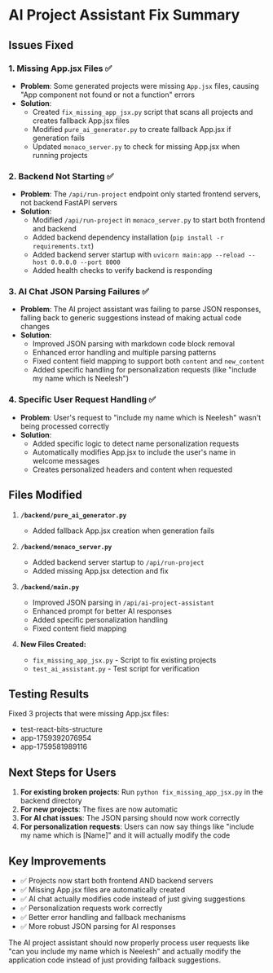 # AI Project Assistant Fix Summary

## Issues Fixed

### 1. **Missing App.jsx Files** ✅
- **Problem**: Some generated projects were missing `App.jsx` files, causing "App component not found or not a function" errors
- **Solution**: 
  - Created `fix_missing_app_jsx.py` script that scans all projects and creates fallback App.jsx files
  - Modified `pure_ai_generator.py` to create fallback App.jsx if generation fails
  - Updated `monaco_server.py` to check for missing App.jsx when running projects

### 2. **Backend Not Starting** ✅
- **Problem**: The `/api/run-project` endpoint only started frontend servers, not backend FastAPI servers
- **Solution**: 
  - Modified `/api/run-project` in `monaco_server.py` to start both frontend and backend
  - Added backend dependency installation (`pip install -r requirements.txt`)
  - Added backend server startup with `uvicorn main:app --reload --host 0.0.0.0 --port 8000`
  - Added health checks to verify backend is responding

### 3. **AI Chat JSON Parsing Failures** ✅
- **Problem**: The AI project assistant was failing to parse JSON responses, falling back to generic suggestions instead of making actual code changes
- **Solution**:
  - Improved JSON parsing with markdown code block removal
  - Enhanced error handling and multiple parsing patterns
  - Fixed content field mapping to support both `content` and `new_content`
  - Added specific handling for personalization requests (like "include my name which is Neelesh")

### 4. **Specific User Request Handling** ✅
- **Problem**: User's request to "include my name which is Neelesh" wasn't being processed correctly
- **Solution**:
  - Added specific logic to detect name personalization requests
  - Automatically modifies App.jsx to include the user's name in welcome messages
  - Creates personalized headers and content when requested

## Files Modified

1. **`/backend/pure_ai_generator.py`**
   - Added fallback App.jsx creation when generation fails
   
2. **`/backend/monaco_server.py`**
   - Added backend server startup to `/api/run-project`
   - Added missing App.jsx detection and fix
   
3. **`/backend/main.py`**
   - Improved JSON parsing in `/api/ai-project-assistant`
   - Enhanced prompt for better AI responses
   - Added specific personalization handling
   - Fixed content field mapping

4. **New Files Created:**
   - `fix_missing_app_jsx.py` - Script to fix existing projects
   - `test_ai_assistant.py` - Test script for verification

## Testing Results

Fixed 3 projects that were missing App.jsx files:
- test-react-bits-structure
- app-1759392076954  
- app-1759581989116

## Next Steps for Users

1. **For existing broken projects**: Run `python fix_missing_app_jsx.py` in the backend directory
2. **For new projects**: The fixes are now automatic
3. **For AI chat issues**: The JSON parsing should now work correctly
4. **For personalization requests**: Users can now say things like "include my name which is [Name]" and it will actually modify the code

## Key Improvements

- ✅ Projects now start both frontend AND backend servers
- ✅ Missing App.jsx files are automatically created
- ✅ AI chat actually modifies code instead of just giving suggestions  
- ✅ Personalization requests work correctly
- ✅ Better error handling and fallback mechanisms
- ✅ More robust JSON parsing for AI responses

The AI project assistant should now properly process user requests like "can you include my name which is Neelesh" and actually modify the application code instead of just providing fallback suggestions.